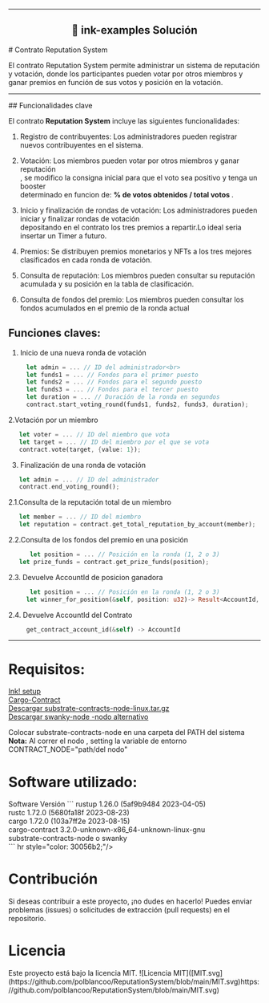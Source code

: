 
<hr style="color: 30056b2;"/>

<h2 align="center">🦑 ink-examples Solución</h2>
# Contrato Reputation System

El contrato Reputation System permite administrar un sistema de reputación y votación, donde los participantes pueden votar por otros miembros y ganar premios en función de sus votos y posición en la votación.

<hr style="color: 30056b2;"/>
## Funcionalidades clave

El contrato<strong> Reputation System</strong> incluye las siguientes funcionalidades:

1. Registro de contribuyentes: Los administradores pueden registrar nuevos contribuyentes en el sistema.

2. Votación: Los miembros pueden votar por otros miembros y ganar reputación <br>
, se modifico la consigna inicial para que el voto sea positivo y tenga un booster<br>
determinado en funcion de: <strong> % de votos obtenidos / total votos </strong>.

3. Inicio y finalización de rondas de votación: Los administradores pueden iniciar y finalizar rondas de votación<br>
depositando en el contrato los tres premios a repartir.Lo ideal seria insertar un Timer a futuro.
   

5. Premios: Se distribuyen premios monetarios y NFTs a los tres mejores clasificados en cada ronda de votación.

6. Consulta de reputación: Los miembros pueden consultar su reputación acumulada y su posición en la tabla de clasificación.

7. Consulta de fondos del premio: Los miembros pueden consultar los fondos acumulados en el premio de la ronda actual
   
## Funciones claves:

1. Inicio de una nueva ronda de votación
 ``` rust
      let admin = ... // ID del administrador<br>
      let funds1 = ... // Fondos para el primer puesto
      let funds2 = ... // Fondos para el segundo puesto
      let funds3 = ... // Fondos para el tercer puesto
      let duration = ... // Duración de la ronda en segundos
      contract.start_voting_round(funds1, funds2, funds3, duration);
```

2.Votación por un miembro

 ``` rust
    let voter = ... // ID del miembro que vota
    let target = ... // ID del miembro por el que se vota
    contract.vote(target, {value: 1});
 ```
3. Finalización de una ronda de votación
 ``` rust
    let admin = ... // ID del administrador
    contract.end_voting_round();
 ```
2.1.Consulta de la reputación total de un miembro
 ``` rust
    let member = ... // ID del miembro
    let reputation = contract.get_total_reputation_by_account(member);
 ```
2.2.Consulta de los fondos del premio en una posición
 ``` rust
       let position = ... // Posición en la ronda (1, 2 o 3)
    let prize_funds = contract.get_prize_funds(position);
 ```
2.3. Devuelve AccountId de posicion ganadora
 ``` rust
       let position = ... // Posición en la ronda (1, 2 o 3)
      let winner_for_position(&self, position: u32)-> Result<AccountId, Error>
```
2.4. Devuelve AccountId del Contrato
 ``` rust
      get_contract_account_id(&self) -> AccountId
```
<hr style="color: 30056b2;"/>
<h1>Requisitos:</h1>
  <A HREF="https://use.ink/getting-started/setup"> Ink! setup </A></br>
   <A HREF="https://github.com/paritytech/cargo-contract"> Cargo-Contract </A></br>
  <A HREF="https://github.com/paritytech/substrate-contracts-node/releases">Descargar substrate-contracts-node-linux.tar.gz </A></br>
 <A HREF="https://github.com/swankyhub/swanky-node">Descargar swanky-node -nodo alternativo </A></br>
  
Colocar substrate-contracts-node en una carpeta del PATH del sistema</br>
<strong>Nota:</strong> Al correr el nodo , setting la variable de entorno CONTRACT_NODE="path/del nodo"</br>

<h1>Software utilizado:</h1>
Software	Versión
```
rustup	1.26.0 (5af9b9484 2023-04-05)</br>
rustc	1.72.0 (5680fa18f 2023-08-23)</br>
cargo	1.72.0 (103a7ff2e 2023-08-15)</br>
cargo-contract	3.2.0-unknown-x86_64-unknown-linux-gnu</br>
substrate-contracts-node o swanky </br>
```
hr style="color: 30056b2;"/>

<h1>Contribución</h1>
Si deseas contribuir a este proyecto, ¡no dudes en hacerlo! Puedes enviar problemas (issues) o solicitudes de extracción (pull requests) en el repositorio.
<h1>Licencia</h1>
Este proyecto está bajo la licencia MIT. 
![Licencia MIT]([MIT.svg](https://github.com/polblancoo/ReputationSystem/blob/main/MIT.svg)https://github.com/polblancoo/ReputationSystem/blob/main/MIT.svg)
